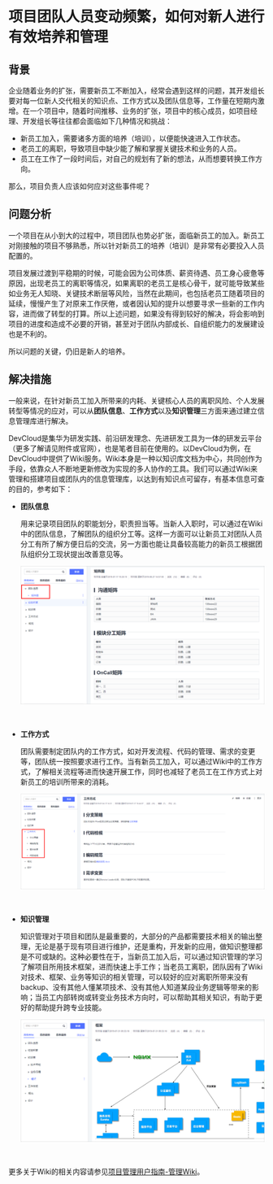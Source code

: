 # **项目团队人员变动频繁，如何对新人进行有效培养和管理**<a name="devcloud_practice_3011"></a>

## **背景**<a name="section7270145814227"></a>

企业随着业务的扩张，需要新员工不断加入，经常会遇到这样的问题，其开发组长要对每一位新人交代相关的知识点、工作方式以及团队信息等，工作量在短期内激增。在一个项目中，随着时间推移、业务的扩张，项目中的核心成员，如项目经理、开发组长等往往都会面临如下几种情况和挑战：

-   新员工加入，需要诸多方面的培养（培训），以便能快速进入工作状态。
-   老员工的离职，导致项目中缺少能了解和掌握关键技术和业务的人员。
-   员工在工作了一段时间后，对自己的规划有了新的想法，从而想要转换工作方向。

那么，项目负责人应该如何应对这些事件呢？

## **问题分析**<a name="section12101151714257"></a>

一个项目在从小到大的过程中，项目团队也势必扩张，面临新员工的加入。新员工对刚接触的项目不够熟悉，所以针对新员工的培养（培训）是非常有必要投入人员配置的。

项目发展过渡到平稳期的时候，可能会因为公司体质、薪资待遇、员工身心疲惫等原因，出现老员工的离职等情况，如果离职的老员工是核心骨干，就可能导致某些如业务无人知晓、关键技术断层等风险，当然在此期间，也包括老员工随着项目的延续，慢慢产生了对原来工作厌倦，或者因认知的提升以想要寻求一些新的工作内容，进而做了转型的打算。所以上述问题，如果没有得到较好的解决，将会影响到项目的进度和造成不必要的开销，甚至对于团队内部成长、自组织能力的发展建设也是不利的。

所以问题的关键，仍旧是新人的培养。

## **解决措施**<a name="section56691555192516"></a>

一般来说，在针对新员工加入所带来的内耗、关键核心人员的离职风险、个人发展转型等情况的应对，可以从**团队信息**、**工作方式**以及**知识管理**三方面来通过建立信息管理库进行解决。

DevCloud是集华为研发实践、前沿研发理念、先进研发工具为一体的研发云平台（更多了解请见附件或官网），也是笔者目前在使用的。以DevCloud为例，在DevCloud中提供了Wiki服务。Wiki本身是一种以知识库文档为中心，共同创作为手段，依靠众人不断地更新修改为实现的多人协作的工具。我们可以通过Wiki来管理和搭建项目或团队内的信息管理库，以达到有知识点可留存，有基本信息可查的目的，参考如下：

-   **团队信息**

    用来记录项目团队的职能划分，职责担当等。当新人入职时，可以通过在Wiki中的团队信息，了解团队的组织分工等。这样一方面可以让新员工对团队人员分工有所了解方便日后的交流，另一方面也能让具备较高能力的新员工根据团队组织分工现状提出改善意见等。

    ![](figures/11-项目团队人员变动频繁-如何对新人进行有效培养和管理-01.png)

      

-   **工作方式**

    团队需要制定团队内的工作方式，如对开发流程、代码的管理、需求的变更等，团队统一按照要求进行工作。当有新员工加入，可以通过Wiki中的工作方式，了解相关流程等进而快速开展工作，同时也减轻了老员工在工作方式上对新员工的培训所带来的消耗。

    ![](figures/11-项目团队人员变动频繁-如何对新人进行有效培养和管理-02.png)

      

-   **知识管理**

    知识管理对于项目和团队是最重要的，大部分的产品都需要技术相关的输出整理，无论是基于现有项目进行维护，还是重构，开发新的应用，做知识整理都是不可或缺的。这种必要性在于，当新员工加入后，可以通过知识管理的学习了解项目所用技术框架，进而快速上手工作；当老员工离职，团队因有了Wiki对技术、框架、业务等知识的相关管理，可以较好的应对离职所带来没有backup、没有其他人懂某项技术、没有其他人知道某段业务逻辑等带来的影响；当员工内部转岗或转变业务技术方向时，可以帮助其相关知识，有助于更好的帮助提升跨专业技能。

    ![](figures/11-项目团队人员变动频繁-如何对新人进行有效培养和管理-03.png)

      


更多关于Wiki的相关内容请参见[项目管理用户指南-管理Wiki](https://support.huaweicloud.com/usermanual-projectman/wiki_ug_1001.html)。

  

